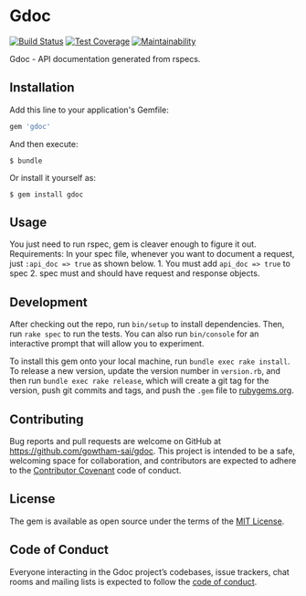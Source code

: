 # Gdoc
[![Build Status](https://travis-ci.com/gowtham-sai/gdoc.svg?token=n5jvvUkFzpsYs3Nax4Qu&branch=master)](https://travis-ci.com/gowtham-sai/gdoc)
[![Test Coverage](https://api.codeclimate.com/v1/badges/3b7223093794cabcc7ef/test_coverage)](https://codeclimate.com/github/gowtham-sai/gdoc/test_coverage)
[![Maintainability](https://api.codeclimate.com/v1/badges/3b7223093794cabcc7ef/maintainability)](https://codeclimate.com/github/gowtham-sai/gdoc/maintainability)

Gdoc - API documentation generated from rspecs.

## Installation

Add this line to your application's Gemfile:

```ruby
gem 'gdoc'
```

And then execute:

    $ bundle

Or install it yourself as:

    $ gem install gdoc

## Usage
You just need to run rspec, gem is cleaver enough to figure it out.
Requirements:
In your spec file, whenever you want to document a request, just `:api_doc => true` as shown below.
	1. You must add `api_doc => true` to spec
	2. spec must and should have request and response objects.

## Development

After checking out the repo, run `bin/setup` to install dependencies. Then, run `rake spec` to run the tests. You can also run `bin/console` for an interactive prompt that will allow you to experiment.

To install this gem onto your local machine, run `bundle exec rake install`. To release a new version, update the version number in `version.rb`, and then run `bundle exec rake release`, which will create a git tag for the version, push git commits and tags, and push the `.gem` file to [rubygems.org](https://rubygems.org).

## Contributing

Bug reports and pull requests are welcome on GitHub at https://github.com/gowtham-sai/gdoc. This project is intended to be a safe, welcoming space for collaboration, and contributors are expected to adhere to the [Contributor Covenant](http://contributor-covenant.org) code of conduct.

## License

The gem is available as open source under the terms of the [MIT License](https://opensource.org/licenses/MIT).

## Code of Conduct

Everyone interacting in the Gdoc project’s codebases, issue trackers, chat rooms and mailing lists is expected to follow the [code of conduct](https://github.com/gowtham-sai/gdoc/blob/master/CODE_OF_CONDUCT.md).
